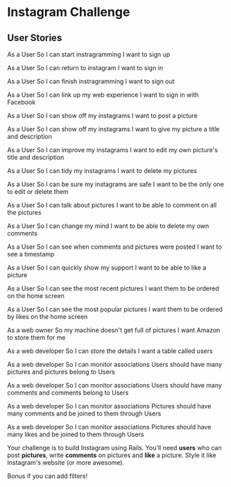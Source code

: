 Instagram Challenge
===================

User Stories
-----

As a User
So I can start instragramming
I want to sign up

As a User
So I can return to instagram
I want to sign in

As a User
So I can finish instragramming
I want to sign out

As a User
So I can link up my web experience
I want to sign in with Facebook

As a User
So I can show off my instagrams
I want to post a picture

As a User
So I can show off my instagrams
I want to give my picture a title and description

As a User
So I can improve my instagrams
I want to edit my own picture's title and description

As a User
So I can tidy my instagrams
I want to delete my pictures

As a User
So I can be sure my instagrams are safe
I want to be the only one to edit or delete them

As a User
So I can talk about pictures
I want to be able to comment on all the pictures

As a User
So I can change my mind
I want to be able to delete my own comments

As a User
So I can see when comments and pictures were posted
I want to see a timestamp

As a User
So I can quickly show my support
I want to be able to like a picture

As a User
So I can see the most recent pictures
I want them to be ordered on the home screen

As a User
So I can see the most popular pictures
I want them to be ordered by likes on the home screen

As a web owner
So my machine doesn't get full of pictures
I want Amazon to store them for me

As a web developer
So I can store the details
I want a table called users

As a web developer
So I can monitor associations
Users should have many pictures and pictures belong to Users

As a web developer
So I can monitor associations
Users should have many comments and comments belong to Users

As a web developer
So I can monitor associations
Pictures should have many comments and be joined to them through Users

As a web developer
So I can monitor associations
Pictures should have many likes and be joined to them through Users





Your challenge is to build Instagram using Rails. You'll need **users** who can post **pictures**, write **comments** on pictures and **like** a picture. Style it like Instagram's website (or more awesome).

Bonus if you can add filters!
